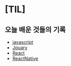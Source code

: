 # [TIL]
## 오늘 배운 것들의 기록
- [javascript](JS.md)  
- [Jquary](Jquary.md)
- [React](react.md)
- [ReactNative](ReactNative.md)
